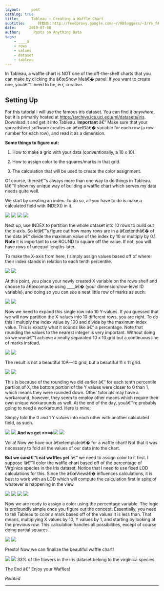 ```yaml
---
layout:     post
catalog: true
title:      Tableau – Creating a Waffle Chart
subtitle:      转载自：http://feedproxy.google.com/~r/RBloggers/~3/Ye_fAZFbFVs/
date:      2019-07-08
author:      Posts on Anything Data
tags:
    - ____â
    - rows
    - values
    - dataset
    - tableau
---
```







In Tableau, a waffle chart is NOT one of the off-the-shelf charts that you can make by clicking the â€œShow Meâ€� panel. If you want to create one, youâ€™ll need to be, err, creative.

## Setting Up

For this tutorial I will use the famous iris dataset. You can find it *anywhere*, but it is primarily hosted at https://archive.ics.uci.edu/ml/datasets/iris. Download it and get it into Tableau. **Important** â€“ Make sure that your spreadsheet software creates an â€œIDâ€� variable for each row (a row number for each row), and read it as a dimension.

**Some things to figure out:**

1. How to make a grid with your data (conventionally, a 10 x 10).

1. How to assign color to the squares/marks in that grid.

1. The calculation that will be used to create the color assignment.


Of course, thereâ€™s always more than one way to do things in Tableau. Iâ€™ll show my unique way of building a waffle chart which serves my data needs quite well.

We start by creating an index. To do so, all you have to do is make a calculated field with INDEX() in it.

![](https://i0.wp.com/jjohn987.rbind.io/post/2019-07-08-tableau-creating-a-waffle-chart_files/%5BINDEX%5D.png?w=456&is-pending-load=1)
![](https://i0.wp.com/jjohn987.rbind.io/post/2019-07-08-tableau-creating-a-waffle-chart_files/%5BINDEX%5D.png?w=456)
![](https://i2.wp.com/jjohn987.rbind.io/post/2019-07-08-tableau-creating-a-waffle-chart_files/%5Btenths%5D.png?w=456&is-pending-load=1)
![](https://i2.wp.com/jjohn987.rbind.io/post/2019-07-08-tableau-creating-a-waffle-chart_files/%5Btenths%5D.png?w=456)


Next up, use INDEX to partition the whole dataset into 10 rows to build out the x-axis. So letâ€™s figure out how many rows are in a â€œtenthâ€� of the data â€“ divide the maximum value of the index by 10 or multiply by 0.1. **Note** it is important to use ROUND to square off the value. If not, you will have rows of unequal lengths later.

To make the X-axis from here, I simply assign values based off of where their index stands in relation to each tenth percentile.

![](https://i2.wp.com/jjohn987.rbind.io/post/2019-07-08-tableau-creating-a-waffle-chart_files/%5Bx%5D.png?w=456&is-pending-load=1)
![](https://i2.wp.com/jjohn987.rbind.io/post/2019-07-08-tableau-creating-a-waffle-chart_files/%5Bx%5D.png?w=456)


At this point, you place your newly created X variable on the rows shelf and choose to â€œcompute using ____â€� (your dimension/row-level ID variable), and doing so you can see a neat little row of marks as such:

![](https://i1.wp.com/jjohn987.rbind.io/post/2019-07-08-tableau-creating-a-waffle-chart_files/%5Bx%5D%20row.png?w=456&is-pending-load=1)
![](https://i1.wp.com/jjohn987.rbind.io/post/2019-07-08-tableau-creating-a-waffle-chart_files/%5Bx%5D%20row.png?w=456)


Now we need to expand this single row into 10 Y-values. If you guessed that we will now partition the X-values into 10 different rows, you are right. To do this I multiply the index value by 100 and divide by the maximum index value. This is exactly what it sounds like â€“ a percentage. Note that rounding the values to the nearest integer is very important. Without doing so we wonâ€™t achieve a neatly separated 10 x 10 grid but a continuous line of marks instead.

![](https://i2.wp.com/jjohn987.rbind.io/post/2019-07-08-tableau-creating-a-waffle-chart_files/%5By%5D.png?w=456&is-pending-load=1)
![](https://i2.wp.com/jjohn987.rbind.io/post/2019-07-08-tableau-creating-a-waffle-chart_files/%5By%5D.png?w=456)


The result is not a beautiful 10Ã—10 grid, but a beautiful 11 x 11 grid.

![](https://i1.wp.com/jjohn987.rbind.io/post/2019-07-08-tableau-creating-a-waffle-chart_files/11x11%20grid.png?w=456&is-pending-load=1)
![](https://i1.wp.com/jjohn987.rbind.io/post/2019-07-08-tableau-creating-a-waffle-chart_files/11x11%20grid.png?w=456)


This is because of the rounding we did earlier â€“ for each tenth percentile partiion of X, the bottom portion of the Y values were closer to 0 than 1, which means they were rounded down. Other tutorials may have a workaround, however, they seem to employ other means which require their own unique workarounds as well. At the end of the day, youâ€™re probably going to need a workaround. Here is mine:

Simply fold the 0 and 1 Y values into each other with another calculated field, as such.

![](https://i1.wp.com/jjohn987.rbind.io/post/2019-07-08-tableau-creating-a-waffle-chart_files/Y.png?w=456&is-pending-load=1)
![](https://i1.wp.com/jjohn987.rbind.io/post/2019-07-08-tableau-creating-a-waffle-chart_files/Y.png?w=456)
 **And we get ====>**![](https://i0.wp.com/jjohn987.rbind.io/post/2019-07-08-tableau-creating-a-waffle-chart_files/10x10%20grid.png?w=456&is-pending-load=1)
![](https://i0.wp.com/jjohn987.rbind.io/post/2019-07-08-tableau-creating-a-waffle-chart_files/10x10%20grid.png?w=456)


Voila! Now we have our â€œtemplateâ€� for a waffle chart! Not that it was necessary to fold all the values of our data into the chart.

**But we canâ€™t eat waffles yet** â€“ we need to assign color to it first. I suppose Iâ€™ll color the waffle chart based off of the percentage of Virginica species in the Iris dataset. Notice that I need to use fixed LOD calculations for this. Since the â€œViewâ€� influences calculations, it is best to work with an LOD which will compute the calculation first in spite of whatever is happening in the view.

![](https://i1.wp.com/jjohn987.rbind.io/post/2019-07-08-tableau-creating-a-waffle-chart_files/Total%20Virginica.png?w=456&is-pending-load=1)
![](https://i1.wp.com/jjohn987.rbind.io/post/2019-07-08-tableau-creating-a-waffle-chart_files/Total%20Virginica.png?w=456)
![](https://i2.wp.com/jjohn987.rbind.io/post/2019-07-08-tableau-creating-a-waffle-chart_files/Percentage%20Virginica.png?w=456&is-pending-load=1)
![](https://i2.wp.com/jjohn987.rbind.io/post/2019-07-08-tableau-creating-a-waffle-chart_files/Percentage%20Virginica.png?w=456)


Now we are ready to assign a color using the percentage variable. The logic is profoundly simple once you figure out the concept. Essentially, you need to tell Tableau to color a mark based off of the values it is less than. That means, multiplying X values by 10, Y values by 1, and starting by looking at the previous row. This calculation handles all possibilities, except of course doing partial squares.

![](https://i1.wp.com/jjohn987.rbind.io/post/2019-07-08-tableau-creating-a-waffle-chart_files/Waffle%20Color.png?w=456&is-pending-load=1)
![](https://i1.wp.com/jjohn987.rbind.io/post/2019-07-08-tableau-creating-a-waffle-chart_files/Waffle%20Color.png?w=456)


Presto! Now we can finalize the beautiful waffle chart!

![](https://i1.wp.com/jjohn987.rbind.io/post/2019-07-08-tableau-creating-a-waffle-chart_files/Colored%20Waffle.png?w=456&is-pending-load=1)
![](https://i1.wp.com/jjohn987.rbind.io/post/2019-07-08-tableau-creating-a-waffle-chart_files/Colored%20Waffle.png?w=456)
33% of the flowers in the iris dataset belong to the virginica species.



The End â€“ Enjoy your Waffles!



*Related*







---

